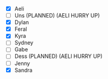 - [x] Aeli
- [ ] Uns (PLANNED) (AELI HURRY UP)
- [x] Dylan
- [x] Feral
- [x] Kyra
- [ ] Sydney
- [ ] Gabe
- [ ] Dess (PLANNED) (AELI HURRY UP)
- [ ] Jenny
- [x] Sandra